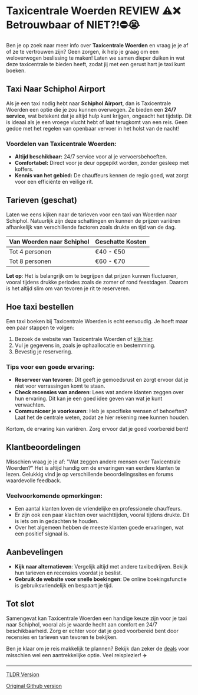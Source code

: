 # Taxicentrale Woerden REVIEW ⚠️❌ Betrouwbaar of NIET?!⛔️😭

Ben je op zoek naar meer info over **Taxicentrale Woerden** en vraag je je af of ze te vertrouwen zijn? Geen zorgen, ik help je graag om een weloverwogen beslissing te maken! Laten we samen dieper duiken in wat deze taxicentrale te bieden heeft, zodat jij met een gerust hart je taxi kunt boeken.

## Taxi Naar Schiphol Airport

Als je een taxi nodig hebt naar **Schiphol Airport**, dan is Taxicentrale Woerden een optie die je zou kunnen overwegen. Ze bieden een **24/7 service**, wat betekent dat je altijd hulp kunt krijgen, ongeacht het tijdstip. Dit is ideaal als je een vroege vlucht hebt of laat terugkomt van een reis. Geen gedoe met het regelen van openbaar vervoer in het holst van de nacht!

### Voordelen van Taxicentrale Woerden:
- **Altijd beschikbaar:** 24/7 service voor al je vervoersbehoeften.
- **Comfortabel:** Direct voor je deur opgepikt worden, zonder gesleep met koffers.
- **Kennis van het gebied:** De chauffeurs kennen de regio goed, wat zorgt voor een efficiënte en veilige rit.

## Tarieven (geschat)

Laten we eens kijken naar de tarieven voor een taxi van Woerden naar Schiphol. Natuurlijk zijn deze schattingen en kunnen de prijzen variëren afhankelijk van verschillende factoren zoals drukte en tijd van de dag.

| Van Woerden naar Schiphol | Geschatte Kosten |
|--------------------------|------------------|
| Tot 4 personen           | €40 - €50        |
| Tot 8 personen           | €60 - €70        |

**Let op**: Het is belangrijk om te begrijpen dat prijzen kunnen fluctueren, vooral tijdens drukke periodes zoals de zomer of rond feestdagen. Daarom is het altijd slim om van tevoren je rit te reserveren.

## Hoe taxi bestellen

Een taxi boeken bij Taxicentrale Woerden is echt eenvoudig. Je hoeft maar een paar stappen te volgen:

1. Bezoek de website van Taxicentrale Woerden of [klik hier](https://132.nl/SnelTaxi).
2. Vul je gegevens in, zoals je ophaallocatie en bestemming.
3. Bevestig je reservering.

### Tips voor een goede ervaring:
- **Reserveer van tevoren**: Dit geeft je gemoedsrust en zorgt ervoor dat je niet voor verrassingen komt te staan.
- **Check recensies van anderen**: Lees wat andere klanten zeggen over hun ervaring. Dit kan je een goed idee geven van wat je kunt verwachten.
- **Communiceer je voorkeuren**: Heb je specifieke wensen of behoeften? Laat het de centrale weten, zodat ze hier rekening mee kunnen houden.

Kortom, de ervaring kan variëren. Zorg ervoor dat je goed voorbereid bent!

## Klantbeoordelingen

Misschien vraag je je af: "Wat zeggen andere mensen over Taxicentrale Woerden?" Het is altijd handig om de ervaringen van eerdere klanten te lezen. Gelukkig vind je op verschillende beoordelingssites en forums waardevolle feedback. 

### Veelvoorkomende opmerkingen:
- Een aantal klanten loven de vriendelijke en professionele chauffeurs.
- Er zijn ook een paar klachten over wachttijden, vooral tijdens drukte. Dit is iets om in gedachten te houden.
- Over het algemeen hebben de meeste klanten goede ervaringen, wat een positief signaal is.

## Aanbevelingen

- **Kijk naar alternatieven**: Vergelijk altijd met andere taxibedrijven. Bekijk hun tarieven en recensies voordat je beslist.
- **Gebruik de website voor snelle boekingen**: De online boekingsfunctie is gebruiksvriendelijk en bespaart je tijd.

## Tot slot

Samengevat kan Taxicentrale Woerden een handige keuze zijn voor je taxi naar Schiphol, vooral als je waarde hecht aan comfort en 24/7 beschikbaarheid. Zorg er echter voor dat je goed voorbereid bent door recensies en tarieven van tevoren te bekijken.

Ben je klaar om je reis makkelijk te plannen? Bekijk dan zeker de [deals](https://132.nl/SnelTaxi) voor misschien wel een aantrekkelijke optie. Veel reisplezier! ✈️

---
[TLDR Version](https://gist.github.com/jansensebastian/c8f483e11f04ae0e1a5fed4ddefe7948)

[Original Github version](https://github.com/jansensebastian/taxicentrale-woerden-review-betrouwbaar-of-niet#readme)
